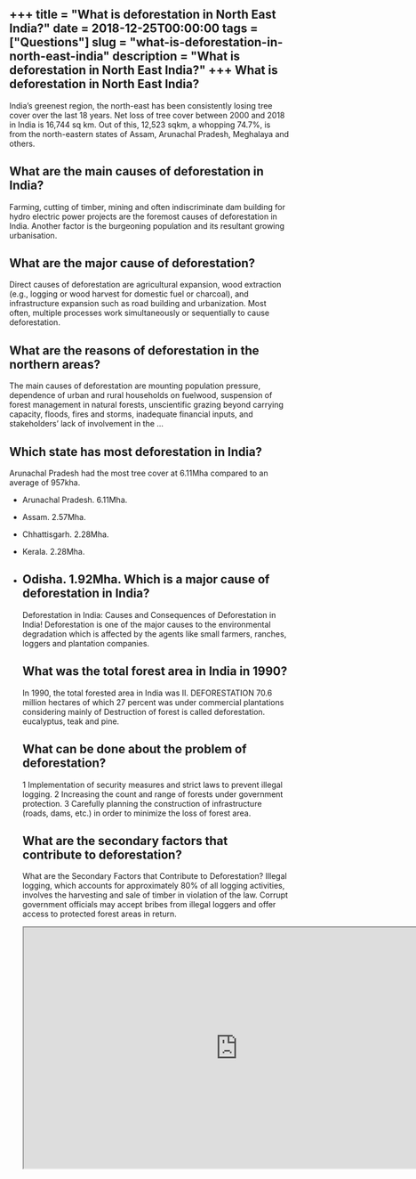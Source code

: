 +++
title = "What is deforestation in North East India?"
date = 2018-12-25T00:00:00
tags = ["Questions"]
slug = "what-is-deforestation-in-north-east-india"
description = "What is deforestation in North East India?"
+++
What is deforestation in North East India?
------------------------------------------

India’s greenest region, the north-east has been consistently losing tree cover over the last 18 years. Net loss of tree cover between 2000 and 2018 in India is 16,744 sq km. Out of this, 12,523 sqkm, a whopping 74.7%, is from the north-eastern states of Assam, Arunachal Pradesh, Meghalaya and others.

What are the main causes of deforestation in India?
---------------------------------------------------

Farming, cutting of timber, mining and often indiscriminate dam building for hydro electric power projects are the foremost causes of deforestation in India. Another factor is the burgeoning population and its resultant growing urbanisation.

What are the major cause of deforestation?
------------------------------------------

Direct causes of deforestation are agricultural expansion, wood extraction (e.g., logging or wood harvest for domestic fuel or charcoal), and infrastructure expansion such as road building and urbanization. Most often, multiple processes work simultaneously or sequentially to cause deforestation.

What are the reasons of deforestation in the northern areas?
------------------------------------------------------------

The main causes of deforestation are mounting population pressure, dependence of urban and rural households on fuelwood, suspension of forest management in natural forests, unscientific grazing beyond carrying capacity, floods, fires and storms, inadequate financial inputs, and stakeholders’ lack of involvement in the …

Which state has most deforestation in India?
--------------------------------------------

Arunachal Pradesh had the most tree cover at 6.11Mha compared to an average of 957kha.

- Arunachal Pradesh. 6.11Mha.
- Assam. 2.57Mha.
- Chhattisgarh. 2.28Mha.
- Kerala. 2.28Mha.
- Odisha. 1.92Mha. Which is a major cause of deforestation in India?
    -------------------------------------------------
    
    Deforestation in India: Causes and Consequences of Deforestation in India! Deforestation is one of the major causes to the environmental degradation which is affected by the agents like small farmers, ranches, loggers and plantation companies.
    
    What was the total forest area in India in 1990?
    ------------------------------------------------
    
    In 1990, the total forested area in India was II. DEFORESTATION 70.6 million hectares of which 27 percent was under commercial plantations considering mainly of Destruction of forest is called deforestation. eucalyptus, teak and pine.
    
    What can be done about the problem of deforestation?
    ----------------------------------------------------
    
    1 Implementation of security measures and strict laws to prevent illegal logging. 2 Increasing the count and range of forests under government protection. 3 Carefully planning the construction of infrastructure (roads, dams, etc.) in order to minimize the loss of forest area.
    
    What are the secondary factors that contribute to deforestation?
    ----------------------------------------------------------------
    
    What are the Secondary Factors that Contribute to Deforestation? Illegal logging, which accounts for approximately 80% of all logging activities, involves the harvesting and sale of timber in violation of the law. Corrupt government officials may accept bribes from illegal loggers and offer access to protected forest areas in return.
    
    <iframe allow="accelerometer; autoplay; clipboard-write; encrypted-media; gyroscope; picture-in-picture" allowfullscreen="" class="__youtube_prefs__  epyt-is-override  no-lazyload" data-no-lazy="1" data-origheight="433" data-origwidth="770" data-skipgform_ajax_framebjll="" height="433" id="_ytid_90301" loading="lazy" src="https://www.youtube.com/embed/-01T9e6VDWU?enablejsapi=1&autoplay=0&cc_load_policy=0&cc_lang_pref=&iv_load_policy=1&loop=0&modestbranding=0&rel=1&fs=1&playsinline=0&autohide=2&theme=dark&color=red&controls=1&" title="YouTube player" width="770"></iframe>
